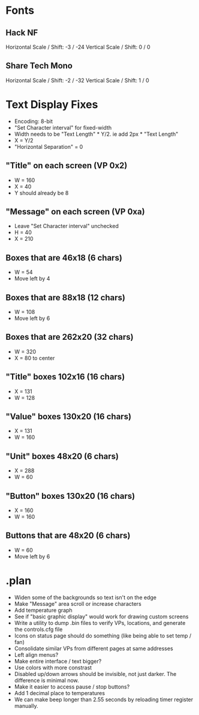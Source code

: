 # Fonts

## Hack NF
Horizontal Scale / Shift: -3 / -24
Vertical Scale / Shift: 0 / 0

## Share Tech Mono
Horizontal Scale / Shift: -2 / -32
Vertical Scale / Shift: 1 / 0

# Text Display Fixes

- Encoding: 8-bit
- "Set Character interval" for fixed-width
- Width needs to be "Text Length" * Y/2.  ie add 2px * "Text Length"
- X = Y/2
- "Horizontal Separation" = 0

## "Title" on each screen (VP 0x2)

- W = 160
- X = 40
- Y should already be 8

## "Message" on each screen (VP 0xa)

- Leave "Set Character interval" unchecked
- H = 40
- X = 210

## Boxes that are 46x18 (6 chars)

- W = 54
- Move left by 4

## Boxes that are 88x18 (12 chars)

- W = 108
- Move left by 6

## Boxes that are 262x20 (32 chars)

- W = 320
- X = 80 to center

## "Title" boxes 102x16 (16 chars)

- X = 131
- W = 128

## "Value" boxes 130x20 (16 chars)

- X = 131
- W = 160

## "Unit" boxes 48x20 (6 chars)

- X = 288
- W = 60

## "Button" boxes 130x20 (16 chars)

- X = 160
- W = 160


## Buttons that are 48x20 (6 chars)

- W = 60
- Move left by 6


# .plan

- Widen some of the backgrounds so text isn't on the edge
- Make "Message" area scroll or increase characters
- Add temperature graph
- See if "basic graphic display" would work for drawing custom screens
- Write a utility to dump .bin files to verify VPs, locations, and generate the controls.cfg file
- Icons on status page should do something (like being able to set temp / fan)
- Consolidate similar VPs from different pages at same addresses
- Left align menus?
- Make entire interface / text bigger?
- Use colors with more constrast
- Disabled up/down arrows should be invisible, not just darker.  The difference is minimal now.
- Make it easier to access pause / stop buttons?
- Add 1 decimal place to temperatures
- We can make beep longer than 2.55 seconds by reloading timer register manually.
